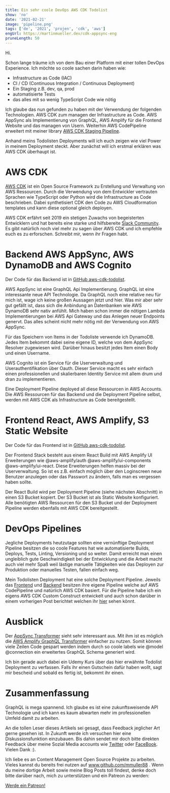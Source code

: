 ```yaml
---
title: Ein sehr coole DevOps AWS CDK Todolist
show: 'no'
date: '2021-02-21'
image: 'pipeline.png'
tags: ['de', '2021', 'projen', 'cdk', 'aws']
engUrl: https://martinmueller.dev/cdk-appsync-eng
pruneLength: 50
---
```


Hi.

Schon lange träume ich von dem Bau einer Platform mit einer tollen DevOps Experience. Ich möchte so coole sachen darin haben wie:
* Infrastructure as Code (IAC)
* CI / CD (Continuous Integration / Continuous Deployment)
* Ein Staging z.B. dev, qa, prod
* automatisierte Tests
* das alles mit so wenig TypeScript Code wie nötig

Ich glaube das nun gefunden zu haben mit der Verwendung der folgenden Technologien. AWS CDK zum managen der Infrastructure as Code. AWS AppSync als Implementierung von GraphQL, AWS Amplify für die Frontend Website und das managen von Usern. Weiterhin AWS CodePipeline erweitert mit meiner library [AWS CDK Staging Pipeline](https://github.com/mmuller88/aws-cdk-staging-pipeline).

Anhand meins Todolisten Deployments will ich euch zeigen wie viel Power in meinem Deployment steckt. Aber zunächst will ich erstmal erklären was AWS CDK überhaupt ist.

# AWS CDK
[AWS CDK](https://github.com/aws/aws-cdk) ist ein Open Source Framework zu Erstellung und Verwaltung von AWS Ressourcen. Durch die Verwendung von dem Entwickler vertrauten Sprachen wie TypeScript oder Python wird die Infrastructure as Code beschrieben. Dabei synthetisiert CDK den Code zu AWS Cloudformation templates und kann diese optional gleich deployen.

AWS CDK erfährt seit 2019 ein stetigen Zuwachs von begeisterten Entwicklern und hat bereits eine starke und hilfsbereite [Slack Community](https://cdk-dev.slack.com). Es gibt natürlich noch viel mehr zu sagen über AWS CDK und ich empfehle euch es zu erforschen. Schreibt mir, wenn ihr Fragen habt.

# Backend AWS AppSync, AWS DynamoDB and AWS Cognito
Der Code für das Backend ist in [GitHub aws-cdk-todolist](https://github.com/mmuller88/aws-cdk-todolist).

AWS AppSync ist eine GraphQL Api Implementierung. GraphQL ist eine interessante neue API Technologie. Da GraphQL noch eine relative neu für mich ist, wage ich keine großen Aussagen jetzt und hier. Was mir aber sehr gut gefällt ist, dass sich die Anbindung an Datenbanken wie AWS DynamoDB sehr nativ anfühlt. Mich haben schon immer die nötigen Lambda Implementierungen bei AWS Api Gateway und das Anlegen neuer Endpoints genervt. Das alles scheint nicht mehr nötig mit der Verwendung von AWS AppSync.

Für das Speichern von Items in der Todoliste verwende ich DynamoDB. Jedes Item bekommt dabei seine eigene ID, welche von dem AppSync Resolver zugewiesen wird. Darüber hinaus besitzt jedes Item einen Body und einen Username.

AWS Cognito ist ein Service für die Userverwaltung und Userauthentifikation über Oauth. Dieser Service macht es sehr einfach einen professionellen und skalierbaren Identity Service mit allem drum und dran zu implementieren.

Eine Deployment Pipeline deployed all diese Ressourcen in AWS Accounts. Die AWS Ressourcen für das Backend und die Deployment Pipeline selbst, werden mit AWS CDK als Infrastructure as Code bereitgestellt.

# Frontend React, AWS Amplify, S3 Static Website
Der Code für das Frontend ist in [GitHub aws-cdk-todolist](https://github.com/mmuller88/aws-cdk-todolist-ui).

Der Frontend Stack besteht aus einem React Build mit AWS Amplify UI Erweiterungen wie @aws-amplify/auth @aws-amplify/ui-components @aws-amplify/ui-react. Diese Erweiterungen helfen massiv bei der Userverwaltung. So ist es z.B. einfach möglich über den Loginscreen neue Benutzer anzulegen oder das Passwort zu ändern, falls man es vergessen haben sollte.

Der React Build wird per Deployment Pipeline (siehe nächsten Abschnitt) in einen S3 Bucket kopiert. Der S3 Bucket ist als Static Website konfiguriert. Alle benötigten AWS Ressourcen für den S3 Bucket und der Deployment Pipeline werden ebenfalls mit AWS CDK bereitgestellt.

# DevOps Pipelines
Jegliche Deployments heutzutage sollten eine vernünftige Deployment Pipeline besitzen die so coole Features hat wie automatisierte Builds, Deploys, Tests, Linting, Versioning und so weiter. Damit erreicht man einen ungleiblich gute Geschwindigkeit bei der Entwicklung und die Arbeit macht auch viel mehr Spaß weil lästige manuelle Tätigkeiten wie das Deployen zur Produktion oder manuelles Testen, fallen einfach weg.

Mein Todolisten Deployment hat eine solche Deployment Pipeline. Jeweils das [Frontend](https://github.com/mmuller88/aws-cdk-todolist-ui) und [Backend](https://github.com/mmuller88/aws-cdk-todolist) besitzen ihre eigene Pipeline welche auf AWS CodePipeline und natürlich AWS CDK basiert. Für die Pipeline habe ich ein eigens AWS CDK Custom Construct entwickelt und auch schon darüber in einem vorherigen Post berichtet welchen ihr [hier](https://martinmueller.dev/cdk-pipeline-lib) sehen könnt.

# Ausblick
Der [AppSync Transformer](https://github.com/) sieht sehr interessant aus. Mit ihm ist es möglich die [AWS Amplify GraphQL Transformer](https://docs.amplify.aws/cli/graphql-transformer/overview) einfacher zu nutzen. Somit können viele Zeilen Code gespart werden indem durch so coole labels wie @model @connection ein erweitertes GraphQL Schema generiert wird.

Ich bin gerade auch dabei ein Udemy Kurs über das hier erwähnte Todolist Deployment zu verfassen. Falls ihr einen Gutschein dafür haben wollt, sagt mir bescheid und sobald es fertig ist, bekommt ihr einen.

# Zusammenfassung
GraphQL is mega spannend. Ich glaube es ist eine zukunftsweisende API Technologie und ich kann es kaum abwarten mehr im professionellen Umfeld damit zu arbeiten.

An die tollen Leser dieses Artikels sei gesagt, dass Feedback jeglicher Art gerne gesehen ist. In Zukunft werde ich versuchen hier eine Diskussionsfunktion einzubauen. Bis dahin sendet mir doch bitte direkten Feedback über meine Sozial Media accounts wie [Twitter](https://twitter.com/MartinMueller_) oder [FaceBook](https://www.facebook.com/martin.muller.10485). Vielen Dank :).

Ich liebe es an Content Management Open Source Projekte zu arbeiten. Vieles kannst du bereits frei nutzen auf www.github.com/mmuller88 . Wenn du meine dortige Arbeit sowie meine Blog Posts toll findest, denke doch bitte darüber nach, mich zu unterstützen und ein Patreon zu werden:

<a href="https://www.patreon.com/bePatron?u=29010217" data-patreon-widget-type="become-patron-button">Werde ein Patreon!</a><script async src="https://c6.patreon.com/becomePatronButton.bundle.js"></script>